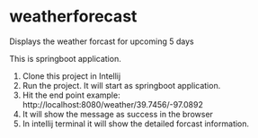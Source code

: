 # weatherforecast
Displays the weather forcast for upcoming 5 days

This is springboot application.
1. Clone this project in Intellij
2. Run the project. It will start as springboot application.
3. Hit the end point example: http://localhost:8080/weather/39.7456/-97.0892
4. It will show the message as success in the browser
5. In intellij terminal it will show the detailed forcast information.

